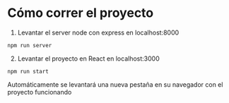 # Cómo correr el proyecto
1. Levantar el server node con express en localhost:8000
```
npm run server
```
2. Levantar el proyecto en React en localhost:3000
```
npm run start
```
Automáticamente se levantará una nueva pestaña en su navegador con el proyecto funcionando